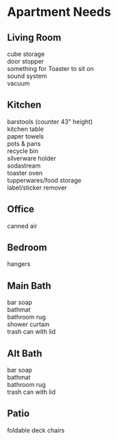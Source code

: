 # Apartment Needs

## Living Room

cube storage  
door stopper  
something for Toaster to sit on  
sound system  
vacuum

## Kitchen

barstools (counter 43" height)  
kitchen table  
paper towels  
pots & pans  
recycle bin  
silverware holder  
sodastream  
toaster oven  
tupperwares/food storage  
label/sticker remover  

## Office

canned air

## Bedroom

hangers

## Main Bath

bar soap  
bathmat  
bathroom rug  
shower curtain  
trash can with lid  

## Alt Bath

bar soap  
bathmat  
bathroom rug  
trash can with lid

## Patio

foldable deck chairs
